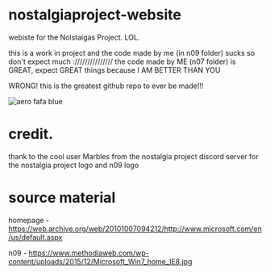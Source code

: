 # nostalgiaproject-website
webiste for the Nolstaigas Project. LOL.

this is a work in project and the code made by me (in n09 folder) sucks so don't expect much :///////////////
the code made by ME (n07 folder) is GREAT, expect GREAT things because I AM BETTER THAN YOU

WRONG! this is the greatest github repo to ever be made!!!

![aero fafa blue](resources/aero_fafa_blue.png)

# credit.
thank to the cool user Marbles from the nostalgia project discord server for the nostalgia project logo and n09 logo

# source material
homepage - https://web.archive.org/web/20101007094212/http://www.microsoft.com/en/us/default.aspx

n09 - https://www.methodiaweb.com/wp-content/uploads/2015/12/Microsoft_Win7_home_IE8.jpg
